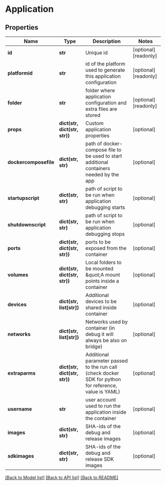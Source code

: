 # Application

## Properties
Name | Type | Description | Notes
------------ | ------------- | ------------- | -------------
**id** | **str** | Unique id | [optional] [readonly] 
**platformid** | **str** | id of the platform used to generate this application configuration | [optional] [readonly] 
**folder** | **str** | folder where application configuration and extra files are stored | [optional] [readonly] 
**props** | **dict(str, dict(str, str))** | Custom application properties | [optional] 
**dockercomposefile** | **dict(str, str)** | path of docker-compose file to be used to start additional containers needed by the app | [optional] 
**startupscript** | **dict(str, str)** | path of script to be run when application debugging starts | [optional] 
**shutdownscript** | **dict(str, str)** | path of script to be run when application debugging stops | [optional] 
**ports** | **dict(str, dict(str, str))** | ports to be exposed from the container | [optional] 
**volumes** | **dict(str, dict(str, str))** | Local folders to be mounted \&quot;A mount points inside a container | [optional] 
**devices** | **dict(str, list[str])** | Additional devices to be shared inside container | [optional] 
**networks** | **dict(str, list[str])** | Networks used by container (in debug it will always be also on bridge) | [optional] 
**extraparms** | **dict(str, dict(str, str))** | Additional parameter passed to the run call (check docker SDK for python for reference, value is YAML) | [optional] 
**username** | **str** | user account used to run the application inside the container | [optional] 
**images** | **dict(str, str)** | SHA-ids of the debug and release images | [optional] 
**sdkimages** | **dict(str, str)** | SHA-ids of the debug and release SDK images | [optional] 

[[Back to Model list]](../README.md#documentation-for-models) [[Back to API list]](../README.md#documentation-for-api-endpoints) [[Back to README]](../README.md)


